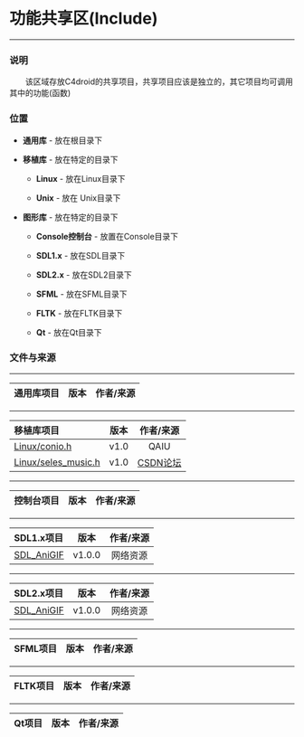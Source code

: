 # 功能共享区(Include)

---

### 说明

&emsp;&emsp;该区域存放C4droid的共享项目，共享项目应该是独立的，其它项目均可调用其中的功能(函数)

### 位置

+ **通用库** - 放在根目录下

+ **移植库** - 放在特定的目录下

    + **Linux** - 放在Linux目录下

    + **Unix** - 放在 Unix目录下

+ **图形库** - 放在特定的目录下

    + **Console控制台** - 放置在Console目录下

    + **SDL1.x** - 放在SDL目录下

    + **SDL2.x** - 放在SDL2目录下

    + **SFML** - 放在SFML目录下

    + **FLTK** - 放在FLTK目录下

    + **Qt** - 放在Qt目录下

### 文件与来源

---

| 通用库项目 | 版本 | 作者/来源 |
| :-------- | :---: | :------: |

---

| 移植库项目 | 版本 | 作者/来源 |
| :------- | :---: | :-----: |
| [Linux/conio.h](https://github.com/qaiu/c4droid-code/tree/main/Linux/conio.h) | v1.0 | QAIU |
| [Linux/seles_music.h](https://github.com/qaiu/c4droid-code/tree/main/Linux/conio.h) | v1.0 | [CSDN论坛](http://m.blog.csdn.net/tanningzhong/article/details/48002101) |

---

| 控制台项目 | 版本 | 作者/来源 |
| :------- | :---: | :-----: |

---

| SDL1.x项目 | 版本 | 作者/来源 |
| :-------- | :---: | :-----: |
| [SDL_AniGIF](https://github.com/qaiu/c4droid-code/tree/main/SDL/SDL_AniGIF) | v1.0.0 | 网络资源 |

---

| SDL2.x项目 | 版本 | 作者/来源 |
| :-------- | :---: | :-----: |
| [SDL_AniGIF](https://github.com/qaiu/c4droid-code/tree/main/SDL2/SDL_AniGIF) | v1.0.0 | 网络资源 |

---

| SFML项目 | 版本 | 作者/来源 |
| :------ | :---: | :-----: |

---

| FLTK项目 | 版本 | 作者/来源 |
| :------ | :---: | :-----: |

---

| Qt项目 | 版本 | 作者/来源 |
| :---- | :---: | :-----: |